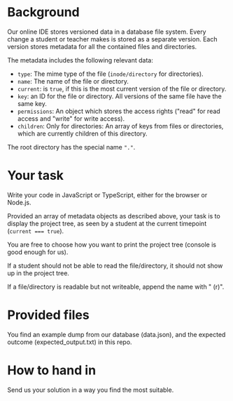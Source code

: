 # Background

Our online IDE stores versioned data in a database file system. Every change a student or teacher makes is stored as a separate version. Each version stores metadata for all the contained files and directories.

The metadata includes the following relevant data:

- `type`: The mime type of the file (`inode/directory` for directories).
- `name`: The name of the file or directory.
- `current`: is `true`, if this is the most current version of the file or directory.
- `key`: an ID for the file or directory. All versions of the same file have the same key.
- `permissions`: An object which stores the access rights ("read" for read access and "write" for write access).
- `children`: Only for directories: An array of keys from files or directories, which are currently children of this directory.

The root directory has the special name `"."`.

# Your task

Write your code in JavaScript or TypeScript, either for the browser or Node.js.

Provided an array of metadata objects as described above, your task is to display the project tree, as seen by a student at the current timepoint (`current === true`).

You are free to choose how you want to print the project tree (console is good enough for us).

If a student should not be able to read the file/directory, it should not show up in the project tree.

If a file/directory is readable but not writeable, append the name with " (r)".

# Provided files

You find an example dump from our database (data.json), and the expected outcome (expected_output.txt) in this repo.

# How to hand in

Send us your solution in a way you find the most suitable. 
